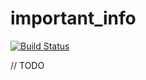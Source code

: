# important_info

[![Build Status](https://travis-ci.com/sayitfast/important_info.svg?branch=master)](https://travis-ci.com/sayitfast/important_info)

// TODO
